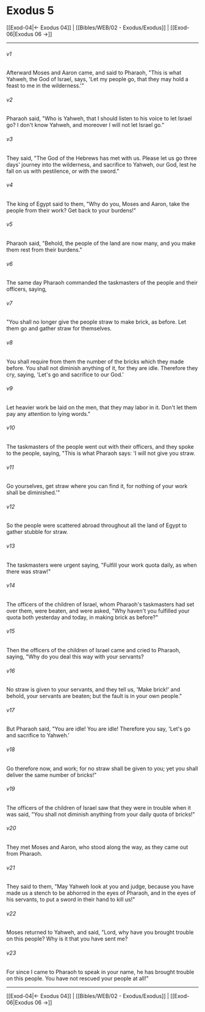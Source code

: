 # Exodus 5

[[Exod-04|← Exodus 04]] | [[Bibles/WEB/02 - Exodus/Exodus]] | [[Exod-06|Exodus 06 →]]
***



###### v1 
Afterward Moses and Aaron came, and said to Pharaoh, "This is what Yahweh, the God of Israel, says, 'Let my people go, that they may hold a feast to me in the wilderness.'" 

###### v2 
Pharaoh said, "Who is Yahweh, that I should listen to his voice to let Israel go? I don't know Yahweh, and moreover I will not let Israel go." 

###### v3 
They said, "The God of the Hebrews has met with us. Please let us go three days' journey into the wilderness, and sacrifice to Yahweh, our God, lest he fall on us with pestilence, or with the sword." 

###### v4 
The king of Egypt said to them, "Why do you, Moses and Aaron, take the people from their work? Get back to your burdens!" 

###### v5 
Pharaoh said, "Behold, the people of the land are now many, and you make them rest from their burdens." 

###### v6 
The same day Pharaoh commanded the taskmasters of the people and their officers, saying, 

###### v7 
"You shall no longer give the people straw to make brick, as before. Let them go and gather straw for themselves. 

###### v8 
You shall require from them the number of the bricks which they made before. You shall not diminish anything of it, for they are idle. Therefore they cry, saying, 'Let's go and sacrifice to our God.' 

###### v9 
Let heavier work be laid on the men, that they may labor in it. Don't let them pay any attention to lying words." 

###### v10 
The taskmasters of the people went out with their officers, and they spoke to the people, saying, "This is what Pharaoh says: 'I will not give you straw. 

###### v11 
Go yourselves, get straw where you can find it, for nothing of your work shall be diminished.'" 

###### v12 
So the people were scattered abroad throughout all the land of Egypt to gather stubble for straw. 

###### v13 
The taskmasters were urgent saying, "Fulfill your work quota daily, as when there was straw!" 

###### v14 
The officers of the children of Israel, whom Pharaoh's taskmasters had set over them, were beaten, and were asked, "Why haven't you fulfilled your quota both yesterday and today, in making brick as before?" 

###### v15 
Then the officers of the children of Israel came and cried to Pharaoh, saying, "Why do you deal this way with your servants? 

###### v16 
No straw is given to your servants, and they tell us, 'Make brick!' and behold, your servants are beaten; but the fault is in your own people." 

###### v17 
But Pharaoh said, "You are idle! You are idle! Therefore you say, 'Let's go and sacrifice to Yahweh.' 

###### v18 
Go therefore now, and work; for no straw shall be given to you; yet you shall deliver the same number of bricks!" 

###### v19 
The officers of the children of Israel saw that they were in trouble when it was said, "You shall not diminish anything from your daily quota of bricks!" 

###### v20 
They met Moses and Aaron, who stood along the way, as they came out from Pharaoh. 

###### v21 
They said to them, "May Yahweh look at you and judge, because you have made us a stench to be abhorred in the eyes of Pharaoh, and in the eyes of his servants, to put a sword in their hand to kill us!" 

###### v22 
Moses returned to Yahweh, and said, "Lord, why have you brought trouble on this people? Why is it that you have sent me? 

###### v23 
For since I came to Pharaoh to speak in your name, he has brought trouble on this people. You have not rescued your people at all!"

***
[[Exod-04|← Exodus 04]] | [[Bibles/WEB/02 - Exodus/Exodus]] | [[Exod-06|Exodus 06 →]]
